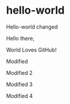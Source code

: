 # hello-world

Hello-world changed

Hello there,

World Loves GitHub!

Modified

Modified 2

Modified 3

Modified 4

